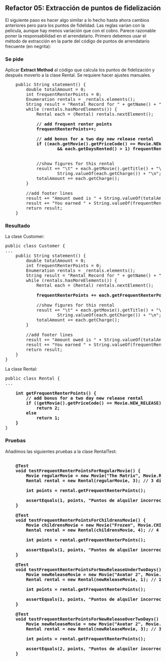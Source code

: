 ## Refactor 05: Extracción de puntos de fidelización

El siguiente paso es hacer algo similar a lo hecho hasta ahora cambios anteriores pero para los puntos de fidelidad. 
Las reglas varían con la pelicula, aunque hay menos variación que con el cobro. Parece razonable poner la 
responsabilidad en el arrendatario. 
Primero debemos usar el método de extracción en la parte del código de puntos de arrendatario frecuente (en negrita):

### Se pide

Aplicar **Extract Method** al código que calcula los puntos de fidelización y después moverlo a la clase Rental. 
Se requiere hacer ajustes manuales. 

<pre>
    public String statement() {
        double totalAmount = 0;
        int frequentRenterPoints = 0;
        Enumeration rentals = _rentals.elements();
        String result = "Rental Record for " + getName() + "\n";
        while (rentals.hasMoreElements()) {
            Rental each = (Rental) rentals.nextElement();

            <b>// add frequent renter points
            frequentRenterPoints++;

            // add bonus for a two day new release rental
            if ((each.getMovie().getPriceCode() == Movie.NEW_RELEASE)
                    && each.getDaysRented() > 1) frequentRenterPoints++;
            </b>

            //show figures for this rental
            result += "\t" + each.getMovie().getTitle() + "\t" +
                    String.valueOf(each.getCharge()) + "\n";
            totalAmount += each.getCharge();
        }

        //add footer lines
        result += "Amount owed is " + String.valueOf(totalAmount) + "\n";
        result += "You earned " + String.valueOf(frequentRenterPoints) + " frequent renter points";
        return result;
    }
</pre>

### Resultado

La clase Customer:

<pre>
public class Customer {
...
    public String statement() {
        double totalAmount = 0;
        int frequentRenterPoints = 0;
        Enumeration rentals = _rentals.elements();
        String result = "Rental Record for " + getName() + "\n";
        while (rentals.hasMoreElements()) {
            Rental each = (Rental) rentals.nextElement();

            <b>frequentRenterPoints += each.getFrequentRenterPoints();</b>

            //show figures for this rental
            result += "\t" + each.getMovie().getTitle() + "\t" +
                    String.valueOf(each.getCharge()) + "\n";
            totalAmount += each.getCharge();
        }

        //add footer lines
        result += "Amount owed is " + String.valueOf(totalAmount) + "\n";
        result += "You earned " + String.valueOf(frequentRenterPoints) + " frequent renter points";
        return result;
    }
}
</pre>


La clase Rental:

<pre>
public class Rental {
...
    <b>
    int getFrequentRenterPoints() {
        // add bonus for a two day new release rental
        if ((getMovie().getPriceCode() == Movie.NEW_RELEASE) && getDaysRented() > 1)
            return 2;
        else
            return 1;
    }</b>
}
</pre>

### Pruebas

Añadimos las siguientes pruebas a la clase RentalTest:

<pre>
<b>
    @Test
    void testFrequentRenterPointsForRegularMovie() {
        Movie regularMovie = new Movie("The Matrix", Movie.REGULAR);
        Rental rental = new Rental(regularMovie, 3); // 3 días de alquiler

        int points = rental.getFrequentRenterPoints();

        assertEquals(1, points, "Puntos de alquiler incorrectos para película regular.");
    }

    @Test
    void testFrequentRenterPointsForChildrensMovie() {
        Movie childrensMovie = new Movie("Frozen", Movie.CHILDRENS);
        Rental rental = new Rental(childrensMovie, 4); // 4 días de alquiler

        int points = rental.getFrequentRenterPoints();

        assertEquals(1, points, "Puntos de alquiler incorrectos para película infantil.");
    }

    @Test
    void testFrequentRenterPointsForNewReleaseUnderTwoDays() {
        Movie newReleaseMovie = new Movie("Avatar 2", Movie.NEW_RELEASE);
        Rental rental = new Rental(newReleaseMovie, 1); // 1 día de alquiler

        int points = rental.getFrequentRenterPoints();

        assertEquals(1, points, "Puntos de alquiler incorrectos para nuevo lanzamiento con 1 día de alquiler.");
    }

    @Test
    void testFrequentRenterPointsForNewReleaseOverTwoDays() {
        Movie newReleaseMovie = new Movie("Avatar 2", Movie.NEW_RELEASE);
        Rental rental = new Rental(newReleaseMovie, 3); // 3 días de alquiler

        int points = rental.getFrequentRenterPoints();

        assertEquals(2, points, "Puntos de alquiler incorrectos para nuevo lanzamiento con más de 2 días de alquiler.");
    }
</b>
</pre>
